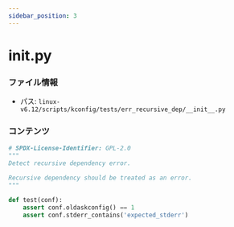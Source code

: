 ```yaml
---
sidebar_position: 3
---
```

# __init__.py

### ファイル情報

- パス: `linux-v6.12/scripts/kconfig/tests/err_recursive_dep/__init__.py`

### コンテンツ

```py
# SPDX-License-Identifier: GPL-2.0
"""
Detect recursive dependency error.

Recursive dependency should be treated as an error.
"""

def test(conf):
    assert conf.oldaskconfig() == 1
    assert conf.stderr_contains('expected_stderr')

```
